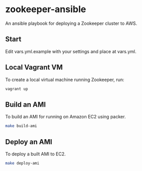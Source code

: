 # zookeeper-ansible

An ansible playbook for deploying a Zookeeper cluster to AWS.

## Start

Edit vars.yml.example with your settings and place at vars.yml.

## Local Vagrant VM

To create a local virtual machine running Zookeeper, run:

```bash
vagrant up
```

## Build an AMI

To build an AMI for running on Amazon EC2 using packer.

```bash
make build-ami
```

## Deploy an AMI

To deploy a built AMI to EC2.

```bash
make deploy-ami
```
